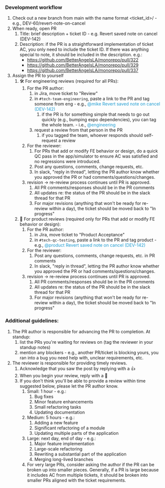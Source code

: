 ### Development workflow

1. Check out a new branch from main with the name format <ticket_id>/<description> - e.g., DEV-60/revert-note-on-cancel
1. When ready, open PR
   1. Title: brief description + ticket ID - e.g. Revert saved note on cancel (DEV-142)
   1. Description: if the PR is a straightforward implementation of ticket AC, you only need to include the ticket ID. If there was anything special to note, it should be included in the description. e.g.:
      - https://github.com/BetterAngelsLA/monorepo/pull/322
      - https://github.com/BetterAngelsLA/monorepo/pull/329
      - https://github.com/BetterAngelsLA/monorepo/pull/337
1. Assign the PR to yourself
   1. :hammer_and_wrench: For engineering reviews (required for all PRs):
      1. For the PR author:
         1. in Jira, move ticket to "Review"
         1. in `#tech-team-engineering`, paste a link to the PR and tag someone from eng - e.g., <span style="color:#1c9bd1">@mike Revert saved note on cancel (DEV-142)</span>
            1. if the PR is for something simple that needs to go out quickly (e.g., bumping expo dependencies), you can tag the whole team. - i.e., <span style="color:#1c9bd1">@engineering</span>
         1. request a review from that person in the PR
            1. if you tagged the team, whoever responds should self-request a review
      1. For the reviewer:
         1. For PRs that add or modify FE behavior or design, do a quick QC pass in the app/simulator to ensure AC was satisfied and no regressions were introduced.
         1. Post any questions, comments, change requests, etc.
         1. In slack, "reply in thread", letting the PR author know whether you approved the PR or had comments/questions/changes.
      1. revision -> re-review process continues until PR is approved.
         1. All PR comments/responses should be in the PR comments
         1. All updates re: the status of the PR should be in the slack thread for that PR
         1. For major revisions (anything that won't be ready for re-review within a day), the ticket should be moved back to "In progress"
   1. :iphone: For product reviews (required only for PRs that add or modify FE behavior or design):
      1. For the PR author:
         1. in Jira, move ticket to "Product Acceptance"
         1. in `#tech-qc-testing`, paste a link to the PR and tag product - e.g.,
            <span style="color:#1c9bd1">@product Revert saved note on cancel (DEV-142)</span>
      1. For the reviewer:
         1. Post any questions, comments, change requests, etc. in PR comments
         1. In slack, "reply in thread", letting the PR author know whether you approved the PR or had comments/questions/changes.
      1. revision -> re-review process continues until PR is approved.
         1. All PR comments/responses should be in the PR comments
         1. All updates re: the status of the PR should be in the slack thread for that PR
         1. For major revisions (anything that won't be ready for re-review within a day), the ticket should be moved back to "In progress"

### Additional guidelines:

1. The PR author is responsible for advancing the PR to completion. At standup:
   1. list the PRs you're waiting for reviews on (tag the reviewer in your standup notes)
   1. mention any blockers - e.g., another PR/ticket is blocking yours, you ran into a bug you need help with, unclear requirements, etc.
1. The reviewer is responsible for providing timely reviews.
   1. Acknowledge that you saw the post by replying with a :+1:
   1. When you begin your review, reply with a :eyes:
   1. If you don't think you'll be able to provide a review within time suggested below, please let the PR author know.
      1. Small: 1 hour - e.g.:
         1. Bug fixes
         1. Minor feature enhancements
         1. Small refactoring tasks
         1. Updating documentation
      1. Medium: 5 hours - e.g.:
         1. Adding a new feature
         1. Significant refactoring of a module
         1. Updating multiple parts of the application
      1. Large: next day, end of day - e.g.:
         1. Major feature implementation
         1. Large-scale refactoring
         1. Rewriting a substantial part of the application
         1. Merging long-lived branches
      1. For very large PRs, consider asking the author if the PR can be broken up into smaller pieces. Generally, if a PR is large because it includes AC from multiple tickets, it should be broken into smaller PRs aligned with the ticket requirements.
